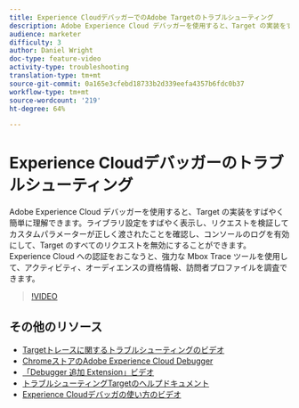 ```yaml
---
title: Experience CloudデバッガーでのAdobe Targetのトラブルシューティング
description: Adobe Experience Cloud デバッガーを使用すると、Target の実装をすばやく簡単に理解できます。ライブラリ設定をすばやく表示し、リクエストを検証してカスタムパラメーターが正しく渡されたことを確認し、コンソールのログを有効にして、Target のすべてのリクエストを無効にすることができます。Experience Cloud への認証をおこなうと、強力な Mbox Trace ツールを使用して、アクティビティ、オーディエンスの資格情報、訪問者プロファイルを調査できます。
audience: marketer
difficulty: 3
author: Daniel Wright
doc-type: feature-video
activity-type: troubleshooting
translation-type: tm+mt
source-git-commit: 0a165e3cfebd18733b2d339eefa4357b6fdc0b37
workflow-type: tm+mt
source-wordcount: '219'
ht-degree: 64%

---
```



# Experience Cloudデバッガーのトラブルシューティング

Adobe Experience Cloud デバッガーを使用すると、Target の実装をすばやく簡単に理解できます。ライブラリ設定をすばやく表示し、リクエストを検証してカスタムパラメーターが正しく渡されたことを確認し、コンソールのログを有効にして、Target のすべてのリクエストを無効にすることができます。Experience Cloud への認証をおこなうと、強力な Mbox Trace ツールを使用して、アクティビティ、オーディエンスの資格情報、訪問者プロファイルを調査できます。

>[!VIDEO](https://video.tv.adobe.com/v/23115/?quality=12)

## その他のリソース

* [Targetトレースに関するトラブルシューティングのビデオ](troubleshoot-with-target-traces.md)
* [ChromeストアのAdobe Experience Cloud Debugger](https://chrome.google.com/webstore/detail/adobe-experience-cloud-de/ocdmogmohccmeicdhlhhgepeaijenapj)
* [「Debugger 追加 Extension」ビデオ](https://docs.adobe.com/content/help/en/core-services-learn/tutorials/debugger/add-the-extension.html)
* [トラブルシューティングTargetのヘルプドキュメント](https://docs.adobe.com/content/help/en/target/using/troubleshoot/troubleshooting-target.html)
* [Experience Cloudデバッガの使い方のビデオ](https://docs.adobe.com/content/help/en/core-services-learn/tutorials/debugger/use-the-experience-cloud-debugger.html)